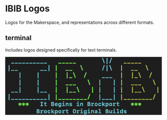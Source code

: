 # IBIB Logos
Logos for the Makerspace, and representations across different formats.

## terminal
Includes logos designed specifically for text terminals.

![The rendered logo](./terminal/logo-rendered.png)